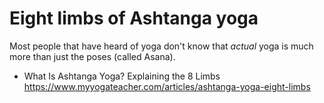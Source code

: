 # Eight limbs of Ashtanga yoga

Most people that have heard of yoga don't know that *actual* yoga is much more than just the poses (called Asana).

* What Is Ashtanga Yoga? Explaining the 8 Limbs  
  <https://www.myyogateacher.com/articles/ashtanga-yoga-eight-limbs>
